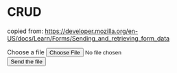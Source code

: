 # CRUD




copied from: https://developer.mozilla.org/en-US/docs/Learn/Forms/Sending_and_retrieving_form_data
        <form method="post" action="https://www.foo.com" enctype="multipart/form-data">
          <div>
            <label for="file">Choose a file</label>
            <input type="file" id="file" name="myFile">
          </div>
          <div>
            <button>Send the file</button>
          </div>
        </form>